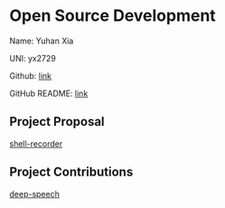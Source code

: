 # Open Source Development

Name: Yuhan Xia

UNI: yx2729

Github: [link](https://github.com/Erisae)

GitHub README: [link](https://github.com/Erisae/Erisae/blob/main/README.md)

## Project Proposal

[shell-recorder](./projects/python/shell-recorder.md)

## Project Contributions

[deep-speech](./projects/python/deep-speech.md)


